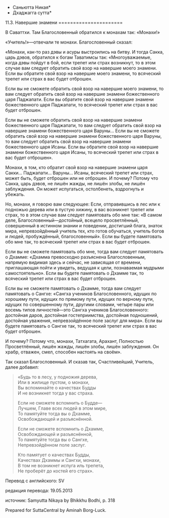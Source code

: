 * Саньютта Никая*
* Дхаджагга сутта*

11\.3\. Навершие знамени
\=\=\=\=\=\=\=\=\=\=\=\=\=\=\=\=\=\=\=\=\=\=

В Саваттхи\. Там Благословенный обратился к монахам так: «Монахи\!»

«Учитель\!»—отвечали те монахи\. Благословенный сказал:

«Монахи, как\-то раз дэвы и асуры выстроились на битву\. И тогда Сакка, царь дэвов, обратился к богам Таватимсы так: «Многоуважаемые, когда дэвы пойдут в бой, если трепет или страх возникнут, то в этом случае вам следует обратить свой взор на навершие моего знамени\. Если вы обратите свой взор на навершие моего знамени, то всяческий трепет или страх в вас будет отброшен\.

Если вы не сможете обратить свой взор на навершие моего знамени, то вам следует обратить свой взор на навершие знамени божественного царя Паджапати\. Если вы обратите свой взор на навершие знамени божественного царя Паджапати, то всяческий трепет или страх в вас будет отброшен\.

Если вы не сможете обратить свой взор на навершие знамени божественного царя Паджапати, то вам следует обратить свой взор на навершие знамени божественного царя Варуны… Если вы не сможете обратить свой взор на навершие знамени божественного царя Варуны, то вам следует обратить свой взор на навершие знамени божественного царя Исаны\. Если вы обратите свой взор на навершие знамени божественного царя Исаны, то всяческий трепет или страх в вас будет отброшен»\.

Монахи, в том, кто обратит свой взор на навершие знамени царя Сакки… Паджапати… Варуны… Исаны, всяческий трепет или страх, может быть, будет отброшен или не отброшен\. И почему? Потому что Сакка, царь дэвов, не лишён жажды, не лишён злобы, не лишён заблуждения\. Он может испугаться, остолбенеть, вздрогнуть и убежать\.

Но, монахи, я говорю вам следующее: Если, отправившись в лес или к подножью дерева или в пустую хижину, в вас возникнет трепет или страх, то в этом случае вам следует памятовать обо мне так: «В самом деле, Благословенный—достойный, всецело просветлённый, совершенный в истинном знании и поведении, достигший блага, знаток мира, непревзойдённый учитель тех, кто готов обучаться, учитель богов и людей, пробуждённый, благословенный»\. Если вы будете памятовать обо мне так, то всяческий трепет или страх в вас будет отброшен\.

Если вы не сможете памятовать обо мне, тогда вам следует памятовать о Дхамме: «Дхамма превосходно разъяснена Благословенным, напрямую видимая здесь и сейчас, не зависящая от времени, приглашающая пойти и увидеть, ведущая к цели, познаваемая мудрыми самостоятельно»\. Если вы будете памятовать о Дхамме так, то всяческий трепет или страх в вас будет отброшен\.

Если вы не сможете памятовать о Дхамме, тогда вам следует памятовать о Сангхе: «Сангха учеников Благословенного, идущих по хорошему пути, идущих по прямому пути, идущих по верному пути, идущих по совершенному пути, другими словами, четыре пары или восемь типов личностей—это Сангха учеников Благословенного: достойная даров, достойная гостеприимства, достойная подношений, достойная уважения, непревзойдённое поле заслуг для мира»\. Если вы будете памятовать о Сангхе так, то всяческий трепет или страх в вас будет отброшен\.

И почему? Потому что, монахи, Татхагата, Арахант, Полностью Просветлённый, лишён жажды, лишён злобы, лишён заблуждения\. Он храбр, отважен, смел, способен настоять на своём»\.

Так сказал Благословенный\. И сказав так, Счастливейший, Учитель, далее добавил:

> «Будь то в лесу, у подножия дерева,  
> Или в жилище пустом, о монахи,  
> Вы вспоминайте о качествах Будды  
> И не возникнет тогда у вас страха\.  
>   
> Если не сможете вспомнить о Будде—  
> Лучшем, Главе всех людей в этом мире,  
> То памятуйте тогда вы о Дхамме,  
> Освобождающей и разъяснённой\.  
>   
> Если не сможете вспомнить о Дхамме,  
> Освобождающей и разъяснённой,  
> То памятуйте тогда вы о Сангхе,  
> Непревзойдённом поле заслуг\.  
>   
> Кто памятует о качествах Будды,  
> Качествах Дхаммы и Сангхи, монахи,  
> В том не возникнет испуга иль трепета,  
> Не проберёт до костей его страх»\.

Перевод с английского: SV

редакция перевода: 19\.05\.2013

источник: Samyutta Nikaya by Bhikkhu Bodhi, p\. 318

Prepared for SuttaCentral by Aminah Borg\-Luck\.